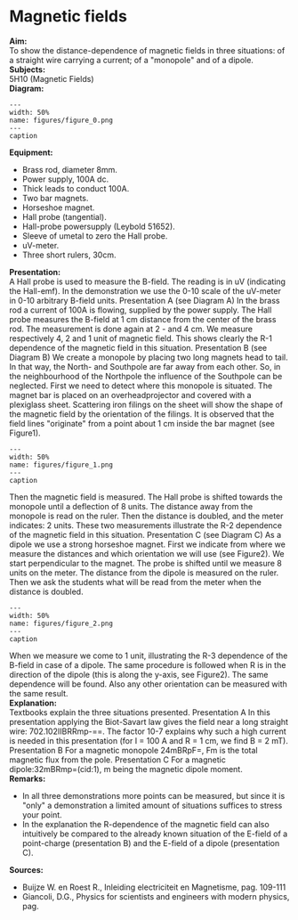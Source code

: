 # Magnetic fields 
    
<b> Aim: </b>  
 To show the distance-dependence of magnetic fields in three situations: of a straight wire carrying a current; of a "monopole" and of a dipole.    
<b> Subjects: </b>  
 5H10 (Magnetic Fields)   
<b> Diagram: </b>  
   
```{figure} figures/figure_0.png  
---  
width: 50%  
name: figures/figure_0.png  
---  
caption  
``` 
      
<b> Equipment: </b>  
 
 *  Brass rod, diameter 8mm. 
 *  Power supply, 100A dc. 
 *  Thick leads to conduct 100A. 
 *  Two bar magnets. 
 *  Horseshoe magnet. 
 *  Hall probe (tangential). 
 *  Hall-probe powersupply (Leybold 51652). 
 *  Sleeve of umetal to zero the Hall probe. 
 *  uV-meter. 
 *  Three short rulers, 30cm.
     
<b> Presentation: </b>  
 A Hall probe is used to measure the B-field. The reading is in uV (indicating the Hall-emf). In the demonstration we use the 0-10 scale of the uV-meter in 0-10 arbitrary B-field units. Presentation A (see Diagram A) In the brass rod a current of 100A is flowing, supplied by the power supply. The Hall probe measures the B-field at 1 cm distance from the center of the brass rod. The measurement is done again at 2 - and 4 cm. We measure respectively 4, 2 and 1 unit of magnetic field. This shows clearly the R-1 dependence of the magnetic field in this situation. Presentation B (see Diagram B) We create a monopole by placing two long magnets head to tail. In that way, the North- and Southpole are far away from each other. So, in the neighbourhood of the Northpole the influence of the Southpole can be neglected. First we need to detect where this monopole is situated. The magnet bar is placed on an overheadprojector and covered with a plexiglass sheet. Scattering iron filings on the sheet will show the shape of the magnetic field by the orientation of the filings. It is observed that the field lines "originate" from a point about 1 cm inside the bar magnet (see Figure1).   
```{figure} figures/figure_1.png  
---  
width: 50%  
name: figures/figure_1.png  
---  
caption  
``` 
 Then the magnetic field is measured. The Hall probe is shifted towards the monopole until a deflection of 8 units. The distance away from the monopole is read on the ruler. Then the distance is doubled, and the meter indicates: 2 units. These two measurements illustrate the R-2 dependence of the magnetic field in this situation. Presentation C (see Diagram C) As a dipole we use a strong horseshoe magnet. First we indicate from where we measure the distances and which orientation we will use (see Figure2). We start perpendicular to the magnet. The probe is shifted until we measure 8 units on the meter. The distance from the dipole is measured on the ruler. Then we ask the students what will be read from the meter when the distance is doubled.     
```{figure} figures/figure_2.png  
---  
width: 50%  
name: figures/figure_2.png  
---  
caption  
``` 
 When we measure we come to 1 unit, illustrating the R-3 dependence of the B-field in case of a dipole. The same procedure is followed when R is in the direction of the dipole (this is along the y-axis, see Figure2). The same dependence will be found. Also any other orientation can be measured with the same result.   
<b> Explanation: </b>  
 Textbooks explain the three situations presented. Presentation A In this presentation applying the Biot-Savart law gives the field near a long straight wire: 702.102IIBRRmp-==. The factor 10-7 explains why such a high current is needed in this presentation (for I = 100 A and R = 1 cm, we find B = 2 mT). Presentation B For a magnetic monopole 24mBRpF=, Fm is the total magnetic flux from the pole. Presentation C For a magnetic dipole:32mBRmp=(cid:1), m being the magnetic dipole moment.    
<b> Remarks: </b>  
 
 *  In all three demonstrations more points can be measured, but since it is "only" a demonstration a limited amount of situations suffices to stress your point. 
 *  In the explanation the R-dependence of the magnetic field can also intuitively be compared to the already known situation of the E-field of a point-charge (presentation B) and the E-field of a dipole (presentation C).
   
<b> Sources: </b>  
 
 *  Buijze W. en Roest R., Inleiding electriciteit en Magnetisme, pag. 109-111 
 *  Giancoli, D.G., Physics for scientists and engineers with modern physics, pag.
 